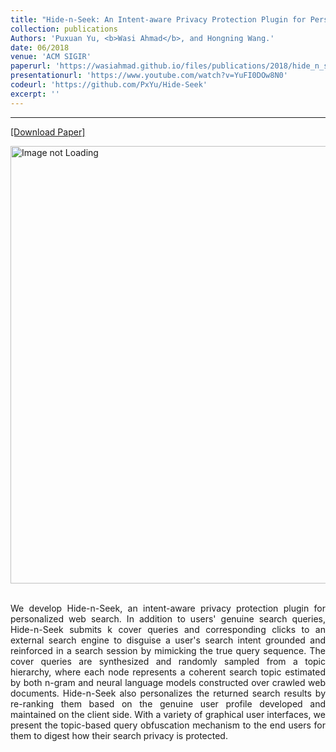 ```yaml
---
title: "Hide-n-Seek: An Intent-aware Privacy Protection Plugin for Personalized Web Search"
collection: publications
Authors: 'Puxuan Yu, <b>Wasi Ahmad</b>, and Hongning Wang.'
date: 06/2018
venue: 'ACM SIGIR'
paperurl: 'https://wasiahmad.github.io/files/publications/2018/hide_n_seek.pdf'
presentationurl: 'https://www.youtube.com/watch?v=YuFI0DOw8N0'
codeurl: 'https://github.com/PxYu/Hide-Seek'
excerpt: ''
---
```

---
<a href='https://wasiahmad.github.io/files/publications/2019/cross_lingual_transfer.pdf' target="_blank">[Download Paper]</a>

<div style='display: flex; justify-content: center;'>
<img src='https://wasiahmad.github.io/files/publications/2019/HIDEnSEEK-1.png' alt='Image not Loading' style='height:700px;' 
align='middle'></div><br>

<p align="justify">
We develop Hide-n-Seek, an intent-aware privacy protection plugin for personalized web search. In addition to users' genuine 
search queries, Hide-n-Seek submits k cover queries and corresponding clicks to an external search engine to disguise a user's
search intent grounded and reinforced in a search session by mimicking the true query sequence. The cover queries are 
synthesized and randomly sampled from a topic hierarchy, where each node represents a coherent search topic estimated by 
both n-gram and neural language models constructed over crawled web documents. Hide-n-Seek also personalizes the returned 
search results by re-ranking them based on the genuine user profile developed and maintained on the client side. With a 
variety of graphical user interfaces, we present the topic-based query obfuscation mechanism to the end users for them to 
digest how their search privacy is protected.
</p>
